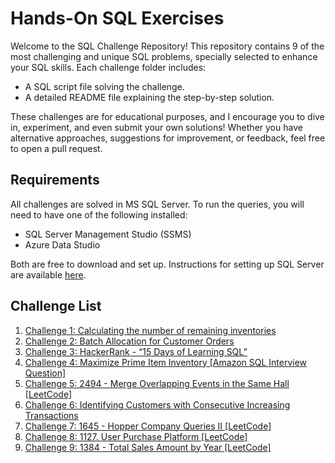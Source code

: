 # Hands-On SQL Exercises

Welcome to the SQL Challenge Repository! This repository contains 9 of the most challenging and unique SQL problems, specially selected to enhance your SQL skills. Each challenge folder includes:

* A SQL script file solving the challenge.
* A detailed README file explaining the step-by-step solution.

These challenges are for educational purposes, and I encourage you to dive in, experiment, and even submit your own solutions! Whether you have alternative approaches, suggestions for improvement, or feedback, feel free to open a pull request.

## Requirements
All challenges are solved in MS SQL Server. To run the queries, you will need to have one of the following installed:

* SQL Server Management Studio (SSMS)
* Azure Data Studio

Both are free to download and set up. Instructions for setting up SQL Server are available [here](https://learn.microsoft.com/en-us/sql/database-engine/install-windows/install-sql-server?view=sql-server-ver16).


## Challenge List
1. [Challenge 1: Calculating the number of remaining inventories](https://github.com/YPH9595/SQL-Projects/tree/main/SQL%20Challenge%20%231)
2. [Challenge 2: Batch Allocation for Customer Orders](https://github.com/YPH9595/SQL-Projects/tree/main/SQL%20Challenge%20%232)
3. [Challenge 3: HackerRank - “15 Days of Learning SQL”](https://github.com/YPH9595/SQL-Projects/tree/main/SQL%20Challenge%20%233)
4. [Challenge 4: Maximize Prime Item Inventory [Amazon SQL Interview Question]](https://github.com/YPH9595/SQL-Projects/tree/main/SQL%20Challenge%20%234)
5. [Challenge 5: 2494 - Merge Overlapping Events in the Same Hall [LeetCode]](https://github.com/YPH9595/SQL-Projects/tree/main/SQL%20Challenge%20%235)
6. [Challenge 6: Identifying Customers with Consecutive Increasing Transactions](https://github.com/YPH9595/SQL-Projects/tree/main/SQL%20Challenge%20%236)
7. [Challenge 7: 1645 - Hopper Company Queries II [LeetCode]](https://github.com/YPH9595/SQL-Projects/tree/main/SQL%20Challenge%20%237)
8. [Challenge 8: 1127. User Purchase Platform [LeetCode]](https://github.com/YPH9595/SQL-Projects/tree/main/SQL%20Challenge%20%238)
9. [Challenge 9: 1384 - Total Sales Amount by Year [LeetCode]](https://github.com/YPH9595/SQL-Projects/tree/main/SQL%20Challenge%20%239)